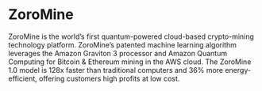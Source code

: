 # ZoroMine
ZoroMine is the world’s first quantum-powered cloud-based crypto-mining technology platform. ZoroMine’s patented machine learning algorithm leverages the Amazon Graviton 3 processor and Amazon Quantum Computing for Bitcoin & Ethereum mining in the AWS cloud. The ZoroMine 1.0 model is 128x faster than traditional computers and 36% more energy-efficient, offering customers high profits at low cost.

